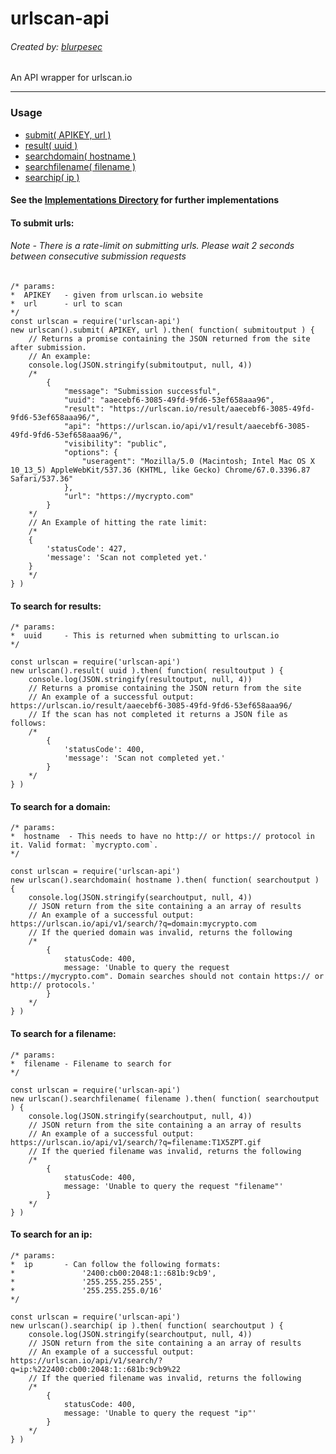 # urlscan-api
###### Created by: [blurpesec](https://twitter.com/blurpesec)

An API wrapper for urlscan.io

---

### Usage

- [submit( APIKEY, url )](#to-submit-urls)
- [result( uuid )](#to-search-for-results)
- [searchdomain( hostname )](#to-search-for-a-domain)
- [searchfilename( filename )](#to-search-for-a-filename)
- [searchip( ip )](#to-search-for-an-ip)

#### See the [Implementations Directory](https://github.com/hahnmichaelf/urlscan-api/wiki/Implementations) for further implementations

#### To submit urls:
###### Note - There is a rate-limit on submitting urls. Please wait 2 seconds between consecutive submission requests
```
/* params:
*  APIKEY   - given from urlscan.io website
*  url      - url to scan
*/
const urlscan = require('urlscan-api')
new urlscan().submit( APIKEY, url ).then( function( submitoutput ) {
    // Returns a promise containing the JSON returned from the site after submission.
    // An example:
    console.log(JSON.stringify(submitoutput, null, 4))
    /*
        {
            "message": "Submission successful",
            "uuid": "aaecebf6-3085-49fd-9fd6-53ef658aaa96",
            "result": "https://urlscan.io/result/aaecebf6-3085-49fd-9fd6-53ef658aaa96/",
            "api": "https://urlscan.io/api/v1/result/aaecebf6-3085-49fd-9fd6-53ef658aaa96/",
            "visibility": "public",
            "options": {
                "useragent": "Mozilla/5.0 (Macintosh; Intel Mac OS X 10_13_5) AppleWebKit/537.36 (KHTML, like Gecko) Chrome/67.0.3396.87 Safari/537.36"
            },
            "url": "https://mycrypto.com"
        }
    */
    // An Example of hitting the rate limit:
    /*
    {
        'statusCode': 427,
        'message': 'Scan not completed yet.'
    }
    */
} )
```

#### To search for results:
```
/* params:
*  uuid     - This is returned when submitting to urlscan.io
*/

const urlscan = require('urlscan-api')
new urlscan().result( uuid ).then( function( resultoutput ) {
    console.log(JSON.stringify(resultoutput, null, 4))
    // Returns a promise containing the JSON return from the site
    // An example of a successful output: https://urlscan.io/result/aaecebf6-3085-49fd-9fd6-53ef658aaa96/
    // If the scan has not completed it returns a JSON file as follows:
    /*
        {
            'statusCode': 400,
            'message': 'Scan not completed yet.'
        }
    */
} )
```

#### To search for a domain:
```
/* params:
*  hostname  - This needs to have no http:// or https:// protocol in it. Valid format: `mycrypto.com`.
*/

const urlscan = require('urlscan-api')
new urlscan().searchdomain( hostname ).then( function( searchoutput ) {
    console.log(JSON.stringify(searchoutput, null, 4))
    // JSON return from the site containing a an array of results
    // An example of a successful output: https://urlscan.io/api/v1/search/?q=domain:mycrypto.com
    // If the queried domain was invalid, returns the following
    /*
        {
            statusCode: 400,
            message: 'Unable to query the request "https://mycrypto.com". Domain searches should not contain https:// or http:// protocols.'
        }
    */
} )
```

#### To search for a filename:
```
/* params:
*  filename - Filename to search for
*/

const urlscan = require('urlscan-api')
new urlscan().searchfilename( filename ).then( function( searchoutput ) {
    console.log(JSON.stringify(searchoutput, null, 4))
    // JSON return from the site containing a an array of results
    // An example of a successful output: https://urlscan.io/api/v1/search/?q=filename:T1X5ZPT.gif
    // If the queried filename was invalid, returns the following
    /*
        {
            statusCode: 400,
            message: 'Unable to query the request "filename"'
        }
    */
} )
```

#### To search for an ip:
```
/* params:
*  ip       - Can follow the following formats:
*               '2400:cb00:2048:1::681b:9cb9',
*               '255.255.255.255',
*               '255.255.255.0/16'
*/

const urlscan = require('urlscan-api')
new urlscan().searchip( ip ).then( function( searchoutput ) {
    console.log(JSON.stringify(searchoutput, null, 4))
    // JSON return from the site containing a an array of results
    // An example of a successful output: https://urlscan.io/api/v1/search/?q=ip:%222400:cb00:2048:1::681b:9cb9%22
    // If the queried filename was invalid, returns the following
    /*
        {
            statusCode: 400,
            message: 'Unable to query the request "ip"'
        }
    */
} )
```

